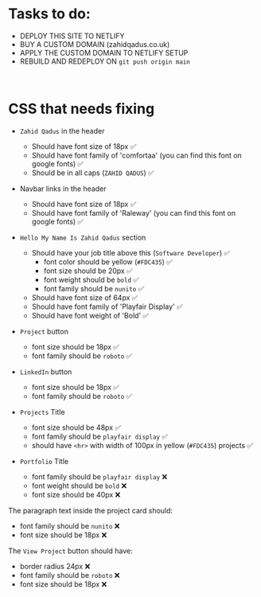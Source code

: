 # Tasks to do:
- DEPLOY THIS SITE TO NETLIFY
- BUY A CUSTOM DOMAIN (zahidqadus.co.uk)
- APPLY THE CUSTOM DOMAIN TO NETLIFY SETUP
- REBUILD AND REDEPLOY ON `git push origin main`

<br>

# CSS that needs fixing

- `Zahid Qadus` in the header
    - Should have font size of 18px ✅
    - Should have font family of 'comfortaa' (you can find this font on google fonts) ✅
    - Should be in all caps (`ZAHID QADUS`) ✅

- Navbar links in the header
    - Should have font size of 18px ✅
    - Should have font family of 'Raleway' (you can find this font on google fonts) ✅

- `Hello My Name Is Zahid Qadus` section
    - Should have your job title above this (`Software Developer`) ✅
        -  font color should be yellow (`#FDC435`) ✅
        -  font size should be 20px ✅
        -  font weight should be `bold` ✅
        -  font family should be `nunito` ✅
    - Should have font size of 64px ✅
    - Should have font family of 'Playfair Display' ✅
    - Should have font weight of 'Bold' ✅

- `Project` button
    -  font size should be 18px ✅
    -  font family should be `roboto` ✅
- `LinkedIn` button
    -  font size should be 18px ✅
    -  font family should be `roboto` ✅

- `Projects` Title
    -  font size should be 48px ✅
    -  font family should be `playfair display` ✅
    -  should have `<hr>` with width of 100px in yellow (`#FDC435`) projects ✅

- `Portfolio` Title
    -  font family should be `playfair display` ❌
    -  font weight should be `bold` ❌
    -  font size should be 40px ❌

The paragraph text inside the project card should:
    
-  font family should be `nunito` ❌
-  font size should be 18px ❌

The `View Project` button should have:

- border radius 24px ❌
-  font family should be `roboto` ❌
-  font size should be 18px ❌